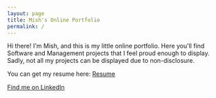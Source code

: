 ```yaml
---
layout: page
title: Mish's Online Portfolio
permalink: /
---
```


Hi there! I'm Mish, and this is my little online portfolio. Here
you'll find Software and Management projects that I feel proud enough
to display. Sadly, not all my projects can be displayed due to
non-disclosure.

You can get my resume here: [Resume](mishal_awadah_resume.pdf)

[Find me on LinkedIn](https://www.linkedin.com/in/mawadah)
